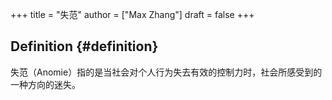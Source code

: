 +++
title = "失范"
author = ["Max Zhang"]
draft = false
+++

## Definition {#definition}

失范（Anomie）指的是当社会对个人行为失去有效的控制力时，社会所感受到的一种方向的迷失。